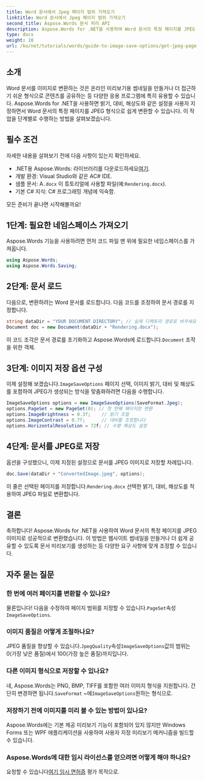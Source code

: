 ```yaml
---
title: Word 문서에서 Jpeg 페이지 범위 가져오기
linktitle: Word 문서에서 Jpeg 페이지 범위 가져오기
second_title: Aspose.Words 문서 처리 API
description: Aspose.Words for .NET을 사용하여 Word 문서의 특정 페이지를 JPEG 이미지로 쉽게 변환하는 방법을 알아보세요. 이 포괄적인 가이드는 문서 로딩 및 이미지 설정 구성부터 JPEG로 저장까지 모든 것을 다룹니다.
type: docs
weight: 10
url: /ko/net/tutorials/words/guide-to-image-save-options/get-jpeg-page-range-word-document/
---
```

## 소개

Word 문서를 이미지로 변환하는 것은 온라인 미리보기용 썸네일을 만들거나 더 접근하기 쉬운 형식으로 콘텐츠를 공유하는 등 다양한 응용 프로그램에 특히 유용할 수 있습니다. Aspose.Words for .NET을 사용하면 밝기, 대비, 해상도와 같은 설정을 사용자 지정하면서 Word 문서의 특정 페이지를 JPEG 형식으로 쉽게 변환할 수 있습니다. 이 작업을 단계별로 수행하는 방법을 살펴보겠습니다.

## 필수 조건

자세한 내용을 살펴보기 전에 다음 사항이 있는지 확인하세요.

-  .NET용 Aspose.Words: 라이브러리를 다운로드하세요[여기](https://releases.aspose.com/words/net/).
- 개발 환경: Visual Studio와 같은 AC# IDE.
-  샘플 문서: A`.docx` 이 튜토리얼에 사용할 파일(예:`Rendering.docx`).
- 기본 C# 지식: C# 프로그래밍 개념에 익숙함.

모든 준비가 끝나면 시작해볼까요!

## 1단계: 필요한 네임스페이스 가져오기

Aspose.Words 기능을 사용하려면 먼저 코드 파일 맨 위에 필요한 네임스페이스를 가져옵니다.

```csharp
using Aspose.Words;
using Aspose.Words.Saving;
```

## 2단계: 문서 로드

다음으로, 변환하려는 Word 문서를 로드합니다. 다음 코드를 조정하여 문서 경로를 지정합니다.

```csharp
string dataDir = "YOUR DOCUMENT DIRECTORY"; // 실제 디렉토리 경로로 바꾸세요
Document doc = new Document(dataDir + "Rendering.docx");
```

이 코드 조각은 문서 경로를 초기화하고 Aspose.Words에 로드합니다.`Document` 조작을 위한 객체.

## 3단계: 이미지 저장 옵션 구성

 이제 설정해 보겠습니다.`ImageSaveOptions` 페이지 선택, 이미지 밝기, 대비 및 해상도를 포함하여 JPEG가 생성되는 방식을 맞춤화하려면 다음을 수행합니다.

```csharp
ImageSaveOptions options = new ImageSaveOptions(SaveFormat.Jpeg);
options.PageSet = new PageSet(0); // 첫 번째 페이지만 변환
options.ImageBrightness = 0.3f;    // 밝기 조절
options.ImageContrast = 0.7f;      // 대비를 조정합니다
options.HorizontalResolution = 72f; // 수평 해상도 설정
```

## 4단계: 문서를 JPEG로 저장

옵션을 구성했으니, 이제 지정된 설정으로 문서를 JPEG 이미지로 저장할 차례입니다.

```csharp
doc.Save(dataDir + "ConvertedImage.jpeg", options);
```

 이 줄은 선택된 페이지를 저장합니다.`Rendering.docx` 선택한 밝기, 대비, 해상도를 적용하여 JPEG 파일로 변환합니다.

## 결론

축하합니다! Aspose.Words for .NET을 사용하여 Word 문서의 특정 페이지를 JPEG 이미지로 성공적으로 변환했습니다. 이 방법은 웹사이트 썸네일을 만들거나 더 쉽게 공유할 수 있도록 문서 미리보기를 생성하는 등 다양한 요구 사항에 맞게 조정할 수 있습니다.

## 자주 묻는 질문

### 한 번에 여러 페이지를 변환할 수 있나요?  
 물론입니다! 다음을 수정하여 페이지 범위를 지정할 수 있습니다.`PageSet`속성`ImageSaveOptions`.

### 이미지 품질은 어떻게 조절하나요?  
 JPEG 품질을 향상할 수 있습니다.`JpegQuality`속성`ImageSaveOptions`값의 범위는 0(가장 낮은 품질)에서 100(가장 높은 품질)까지입니다.

### 다른 이미지 형식으로 저장할 수 있나요?  
 네, Aspose.Words는 PNG, BMP, TIFF를 포함한 여러 이미지 형식을 지원합니다. 간단히 변경하면 됩니다.`SaveFormat` ~에`ImageSaveOptions`원하는 형식으로.

### 저장하기 전에 이미지를 미리 볼 수 있는 방법이 있나요?  
Aspose.Words에는 기본 제공 미리보기 기능이 포함되어 있지 않지만 Windows Forms 또는 WPF 애플리케이션을 사용하여 사용자 지정 미리보기 메커니즘을 빌드할 수 있습니다.

### Aspose.Words에 대한 임시 라이선스를 얻으려면 어떻게 해야 하나요?  
 요청할 수 있습니다[여기 임시 면허증](https://purchase.aspose.com/temporary-license/) 평가 목적으로.